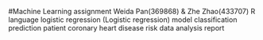 #Machine Learning assignment Weida Pan(369868) & Zhe Zhao(433707)
R language logistic regression (Logistic regression) model classification prediction patient coronary heart disease risk data analysis report
